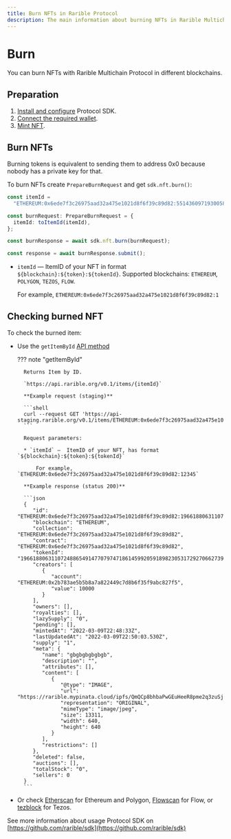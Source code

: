 ```yaml
---
title: Burn NFTs in Rarible Protocol
description: The main information about burning NFTs in Rarible Multichain Protocol
---
```


# Burn

You can burn NFTs with Rarible Multichain Protocol in different blockchains.

## Preparation

1. [Install and configure](https://docs.rarible.org/union-sdk/#installation) Protocol SDK.
2. [Connect the required wallet](https://docs.rarible.org/union-sdk/#metamask-integration-with-rarible).
3. [Mint NFT](mint.md).

## Burn NFTs

Burning tokens is equivalent to sending them to address 0x0 because nobody has a private key for that.

To burn NFTs create `PrepareBurnRequest` and get `sdk.nft.burn()`:

```typescript
const itemId =
  "ETHEREUM:0x6ede7f3c26975aad32a475e1021d8f6f39c89d82:55143609719300586327244080327388661151936544170854464635146779205246455382052";

const burnRequest: PrepareBurnRequest = {
  itemId: toItemId(itemId),
};

const burnResponse = await sdk.nft.burn(burnRequest);

const response = await burnResponse.submit();
```

* `itemId` — ItemID of your NFT in format `${blockchain}:${token}:${tokenId}`. Supported blockchains: `ETHEREUM`, `POLYGON`, `TEZOS`, `FLOW`.

    For example, `ETHEREUM:0x6ede7f3c26975aad32a475e1021d8f6f39c89d82:1`

## Checking burned NFT

To check the burned item:

* Use the `getItemById` [API method](https://api.rarible.org/v0.1/doc#operation/getItemById)

    ??? note "getItemById"

        Returns Item by ID.
        
        `https://api.rarible.org/v0.1/items/{itemId}`
        
        **Example request (staging)**
        
        ```shell
        curl --request GET 'https://api-staging.rarible.org/v0.1/items/ETHEREUM:0x6ede7f3c26975aad32a475e1021d8f6f39c89d82:19661880631107248865491477079747186145992059189823053172927066273904580362243'
        ```
        
        Request parameters:
        
        * `itemId` —  ItemID of your NFT, has format `${blockchain}:${token}:${tokenId}`
        
            For example, `ETHEREUM:0x6ede7f3c26975aad32a475e1021d8f6f39c89d82:12345`
        
        **Example response (status 200)**
    
        ```json
        {
           "id": "ETHEREUM:0x6ede7f3c26975aad32a475e1021d8f6f39c89d82:19661880631107248865491477079747186145992059189823053172927066273904580362243",
           "blockchain": "ETHEREUM",
           "collection": "ETHEREUM:0x6ede7f3c26975aad32a475e1021d8f6f39c89d82",
           "contract": "ETHEREUM:0x6ede7f3c26975aad32a475e1021d8f6f39c89d82",
           "tokenId": "19661880631107248865491477079747186145992059189823053172927066273904580362243",
           "creators": [
              {
                 "account": "ETHEREUM:0x2b783ae5b5b8a7a822449c7d8b6f35f9abc827f5",
                 "value": 10000
              }
           ],
           "owners": [],
           "royalties": [],
           "lazySupply": "0",
           "pending": [],
           "mintedAt": "2022-03-09T22:48:33Z",
           "lastUpdatedAt": "2022-03-09T22:50:03.530Z",
           "supply": "1",
           "meta": {
              "name": "gbgbgbgbgbgb",
              "description": "",
              "attributes": [],
              "content": [
                 {
                    "@type": "IMAGE",
                    "url": "https://rarible.mypinata.cloud/ipfs/QmQCp8bhbaPwGEuHeeR8pme2q3zuSjam2JEuFgAvp4DZsU/image.jpeg",
                    "representation": "ORIGINAL",
                    "mimeType": "image/jpeg",
                    "size": 13311,
                    "width": 640,
                    "height": 640
                 }
              ],
              "restrictions": []
           },
           "deleted": false,
           "auctions": [],
           "totalStock": "0",
           "sellers": 0
        }
        ```

* Or check [Etherscan](https://etherscan.io/) for Ethereum and Polygon, [Flowscan](https://flowscan.org/) for Flow, or [tezblock](https://tezblock.io/) for Tezos.

See more information about usage Protocol SDK on [https://github.com/rarible/sdk](https://github.com/rarible/sdk)
